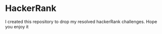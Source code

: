 # HackerRank
I created this repository to drop my resolved hackerRank challenges. Hope you enjoy it
